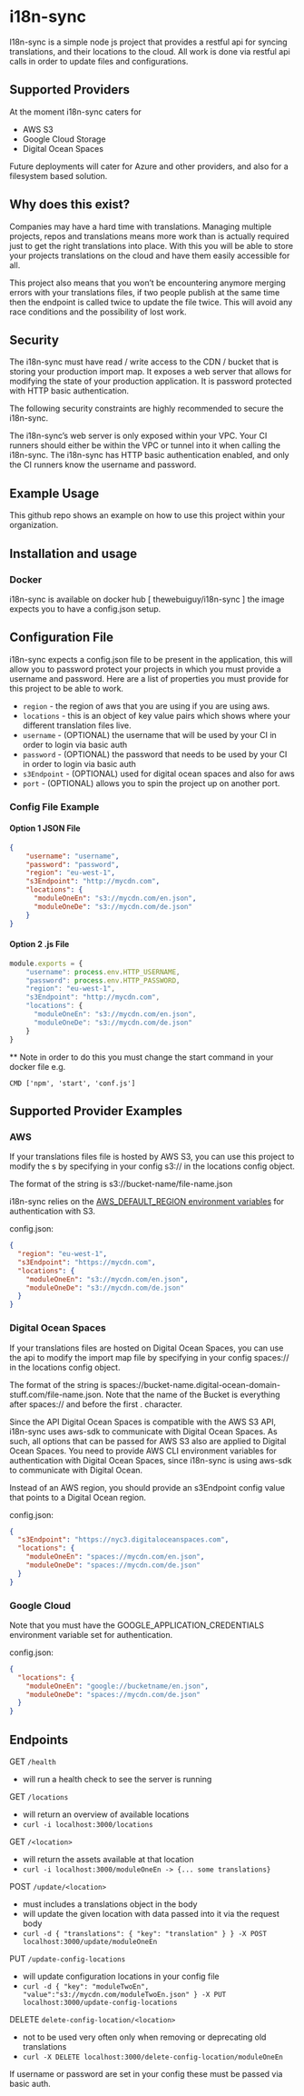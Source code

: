# i18n-sync
I18n-sync is a simple node js project that provides a restful api for syncing translations, and their locations to the cloud. All work is done via restful api calls in order to update files and configurations. 

## Supported Providers
At the moment i18n-sync caters for

- AWS S3
- Google Cloud Storage
- Digital Ocean Spaces

Future deployments will cater for Azure and other providers, and also for a filesystem based solution. 

## Why does this exist?
Companies may have a hard time with translations. Managing multiple projects, repos and translations means more work than is actually required just to get the right translations into place. With this you will be able to store your projects translations on the cloud and have them easily accessible for all. 

This project also means that you won’t be encountering anymore merging errors with your translations files, if two people publish at the same time then the endpoint is called twice to update the file twice. This will avoid any race conditions and the possibility of lost work. 

## Security
The i18n-sync must have read / write access to the CDN / bucket that is storing your production import map. It exposes a web server that allows for modifying the state of your production application. It is password protected with HTTP basic authentication.

The following security constraints are highly recommended to secure the i18n-sync.
 
The i18n-sync’s web server is only exposed within your VPC.
Your CI runners should either be within the VPC or tunnel into it when calling the i18n-sync.
The i18n-sync has HTTP basic authentication enabled, and only the CI runners know the username and password.
## Example Usage
This github repo shows an example on how to use this project within your organization.
## Installation and usage

### Docker
i18n-sync is available on docker hub [ thewebuiguy/i18n-sync ] the image expects you to have a config.json setup. 

## Configuration File
i18n-sync expects a config.json file to be present in the application, this will allow you to password protect your projects in which you must
provide a username and password. Here are a list of properties you must provide for this project to be able to work.

- `region` - the region of aws that you are using if you are using aws.
- `locations` - this is an object of key value pairs which shows where your different translation files live.
- `username` - (OPTIONAL) the username that will be used by your CI in order to login via basic auth
- `password` - (OPTIONAL) the password that needs to be used by your CI in order to login via basic auth
- `s3Endpoint` - (OPTIONAL) used for digital ocean spaces and also for aws
- `port` - (OPTIONAL) allows you to spin the project up on another port.

### Config File Example

#### Option 1 JSON File
```json
{
    "username": "username",
    "password": "password",
    "region": "eu-west-1",
    "s3Endpoint": "http://mycdn.com",
    "locations": {
      "moduleOneEn": "s3://mycdn.com/en.json",
      "moduleOneDe": "s3://mycdn.com/de.json"
    }
}
```
#### Option 2 .js File
```javascript
module.exports = {
    "username": process.env.HTTP_USERNAME,
    "password": process.env.HTTP_PASSWORD,
    "region": "eu-west-1",
    "s3Endpoint": "http://mycdn.com",
    "locations": {
      "moduleOneEn": "s3://mycdn.com/en.json",
      "moduleOneDe": "s3://mycdn.com/de.json"
    }
}
```
** Note in order to do this you must change the start command in your docker file e.g. 
```
CMD ['npm', 'start', 'conf.js']
```

## Supported Provider Examples
### AWS
If your translations files file is hosted by AWS S3, you can use this project to modify the s by specifying in your config s3:// in the locations config object.

The format of the string is s3://bucket-name/file-name.json

i18n-sync relies on the  [AWS_DEFAULT_REGION environment variables](https://docs.aws.amazon.com/cli/latest/userguide/cli-configure-envvars.html) for authentication with S3.

config.json:
```json
{
  "region": "eu-west-1",
  "s3Endpoint": "https://mycdn.com",
  "locations": {
    "moduleOneEn": "s3://mycdn.com/en.json",  
    "moduleOneDe": "s3://mycdn.com/de.json"  
  }
}
```

### Digital Ocean Spaces
If your translations files are hosted on Digital Ocean Spaces, you can use the api to modify the import map file by specifying in your config spaces:// in the locations config object.

The format of the string is spaces://bucket-name.digital-ocean-domain-stuff.com/file-name.json. Note that the name of the Bucket is everything after spaces:// and before the first . character.

Since the API Digital Ocean Spaces is compatible with the AWS S3 API, i18n-sync uses aws-sdk to communicate with Digital Ocean Spaces. As such, all options that can be passed for AWS S3 also are applied to Digital Ocean Spaces. You need to provide AWS CLI environment variables for authentication with Digital Ocean Spaces, since i18n-sync is using aws-sdk to communicate with Digital Ocean.

Instead of an AWS region, you should provide an s3Endpoint config value that points to a Digital Ocean region.

config.json:
```json
{
  "s3Endpoint": "https://nyc3.digitaloceanspaces.com",
  "locations": {
    "moduleOneEn": "spaces://mycdn.com/en.json",  
    "moduleOneDe": "spaces://mycdn.com/de.json"  
  }
}
```
### Google Cloud
Note that you must have the GOOGLE_APPLICATION_CREDENTIALS environment variable set for authentication.

config.json:
```json
{
  "locations": {
    "moduleOneEn": "google://bucketname/en.json",  
    "moduleOneDe": "spaces://mycdn.com/de.json"  
  }
}
```


## Endpoints

GET `/health`
- will run a health check to see the server is running

GET `/locations`
- will return an overview of available locations
- `curl -i localhost:3000/locations`

GET `/<location>`
- will return the assets available at that location
- `curl -i localhost:3000/moduleOneEn -> {... some translations}`

POST `/update/<location>`
- must includes a translations object in the body
- will update the given location with data passed into it via the request body
- `curl -d { "translations": { "key": "translation" } } -X POST localhost:3000/update/moduleOneEn`

PUT `/update-config-locations`
- will update configuration locations in your config file
- `curl -d { "key": "moduleTwoEn", "value":"s3://mycdn.com/moduleTwoEn.json" } -X PUT localhost:3000/update-config-locations`

DELETE `delete-config-location/<location>`
- not to be used very often only when removing or deprecating old translations
- `curl -X DELETE localhost:3000/delete-config-location/moduleOneEn`

If username or password are set in your config these must be passed via basic auth.


